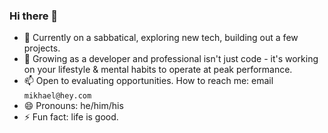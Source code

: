 ### Hi there 👋

<!--
**mikhael28/mikhael28** is a ✨ _special_ ✨ repository because its `README.md` (this file) appears on your GitHub profile.

Here are some ideas to get you started:

-->

- 🔭 Currently on a sabbatical, exploring new tech, building out a few projects. 
- 🌱 Growing as a developer and professional isn't just code - it's working on your lifestyle & mental habits to operate at peak performance. 
- 📫 Open to evaluating opportunities. How to reach me: email `mikhael@hey.com`
- 😄 Pronouns: he/him/his
- ⚡ Fun fact: life is good.

